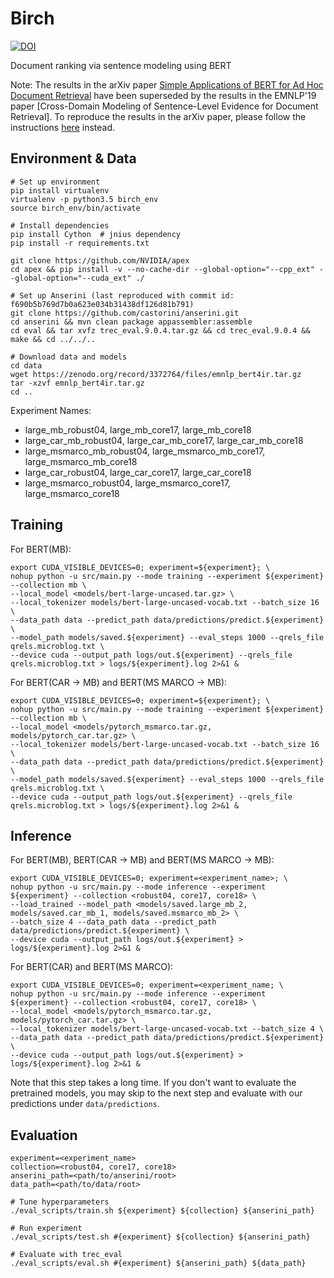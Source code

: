 # Birch
 
[ ![DOI](https://zenodo.org/badge/DOI/10.5281/zenodo.3372764.svg)](http://doi.org/10.5281/zenodo.3372764)
 
Document ranking via sentence modeling using BERT

Note: 
The results in the arXiv paper [Simple Applications of BERT for Ad Hoc Document Retrieval](https://arxiv.org/abs/1903.10972) have been superseded by the results in the EMNLP'19 paper [Cross-Domain Modeling of Sentence-Level Evidence
for Document Retrieval].
To reproduce the results in the arXiv paper, please follow the instructions [here](https://github.com/castorini/birch/blob/master/reproduce_arxiv.md) instead.

## Environment & Data

```
# Set up environment
pip install virtualenv
virtualenv -p python3.5 birch_env
source birch_env/bin/activate

# Install dependencies
pip install Cython  # jnius dependency
pip install -r requirements.txt

git clone https://github.com/NVIDIA/apex
cd apex && pip install -v --no-cache-dir --global-option="--cpp_ext" --global-option="--cuda_ext" ./

# Set up Anserini (last reproduced with commit id: f690b5b769d7b0a623e034b31438df126d81b791)
git clone https://github.com/castorini/anserini.git
cd anserini && mvn clean package appassembler:assemble
cd eval && tar xvfz trec_eval.9.0.4.tar.gz && cd trec_eval.9.0.4 && make && cd ../../..

# Download data and models
cd data
wget https://zenodo.org/record/3372764/files/emnlp_bert4ir.tar.gz
tar -xzvf emnlp_bert4ir.tar.gz
cd ..
```

Experiment Names:
- large_mb_robust04, large_mb_core17, large_mb_core18
- large_car_mb_robust04, large_car_mb_core17, large_car_mb_core18
- large_msmarco_mb_robust04, large_msmarco_mb_core17, large_msmarco_mb_core18
- large_car_robust04, large_car_core17, large_car_core18
- large_msmarco_robust04, large_msmarco_core17, large_msmarco_core18

## Training

For BERT(MB):

```
export CUDA_VISIBLE_DEVICES=0; experiment=${experiment}; \
nohup python -u src/main.py --mode training --experiment ${experiment} --collection mb \
--local_model <models/bert-large-uncased.tar.gz> \
--local_tokenizer models/bert-large-uncased-vocab.txt --batch_size 16 \
--data_path data --predict_path data/predictions/predict.${experiment} \
--model_path models/saved.${experiment} --eval_steps 1000 --qrels_file qrels.microblog.txt \
--device cuda --output_path logs/out.${experiment} --qrels_file qrels.microblog.txt > logs/${experiment}.log 2>&1 &
```

For BERT(CAR -> MB) and BERT(MS MARCO -> MB):

```
export CUDA_VISIBLE_DEVICES=0; experiment=${experiment}; \
nohup python -u src/main.py --mode training --experiment ${experiment} --collection mb \
--local_model <models/pytorch_msmarco.tar.gz, models/pytorch_car.tar.gz> \
--local_tokenizer models/bert-large-uncased-vocab.txt --batch_size 16 \
--data_path data --predict_path data/predictions/predict.${experiment} \
--model_path models/saved.${experiment} --eval_steps 1000 --qrels_file qrels.microblog.txt \
--device cuda --output_path logs/out.${experiment} --qrels_file qrels.microblog.txt > logs/${experiment}.log 2>&1 &
```

## Inference

For BERT(MB), BERT(CAR -> MB) and BERT(MS MARCO -> MB):

```
export CUDA_VISIBLE_DEVICES=0; experiment=<experiment_name>; \
nohup python -u src/main.py --mode inference --experiment ${experiment} --collection <robust04, core17, core18> \
--load_trained --model_path <models/saved.large_mb_2, models/saved.car_mb_1, models/saved.msmarco_mb_2> \
--batch_size 4 --data_path data --predict_path data/predictions/predict.${experiment} \
--device cuda --output_path logs/out.${experiment} > logs/${experiment}.log 2>&1 &
```

For BERT(CAR) and BERT(MS MARCO):

```
export CUDA_VISIBLE_DEVICES=0; experiment=<experiment_name; \
nohup python -u src/main.py --mode inference --experiment ${experiment} --collection <robust04, core17, core18> \
--local_model <models/pytorch_msmarco.tar.gz, models/pytorch_car.tar.gz> \
--local_tokenizer models/bert-large-uncased-vocab.txt --batch_size 4 \
--data_path data --predict_path data/predictions/predict.${experiment} \
--device cuda --output_path logs/out.${experiment} > logs/${experiment}.log 2>&1 &
```

Note that this step takes a long time. 
If you don't want to evaluate the pretrained models, you may skip to the next step and evaluate with our predictions under `data/predictions`.

## Evaluation

```
experiment=<experiment_name>
collection=<robust04, core17, core18>
anserini_path=<path/to/anserini/root>
data_path=<path/to/data/root>

# Tune hyperparameters
./eval_scripts/train.sh ${experiment} ${collection} ${anserini_path}

# Run experiment
./eval_scripts/test.sh #{experiment} ${collection} ${anserini_path}

# Evaluate with trec_eval
./eval_scripts/eval.sh #{experiment} ${anserini_path} ${data_path}
```
